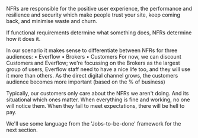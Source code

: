 NFRs are responsible for the positive user experience, the performance and resilience and security which make people trust your site, keep coming back, and minimise waste and churn.

If functional requirements determine what something does, NFRs determine how it does it.

In our scenario it makes sense to differentiate between NFRs for three audiences:
	• Everflow
	• Brokers
	• Customers
For now, we can discount Customers and Everflow; we're focussing on the Brokers as the largest group of users, Everflow staff need to have a nice life too, and they will use it more than others. As the direct digital channel grows, the customers audience becomes more important (based on the % of business)

Typically, our customers only care about the NFRs we aren't doing. And its situational which ones matter. When everything is fine and working, no one will notice them. When they fail to meet expectations, there will be hell to pay.

We'll use some language from the 'Jobs-to-be-done' framework for the next section.
